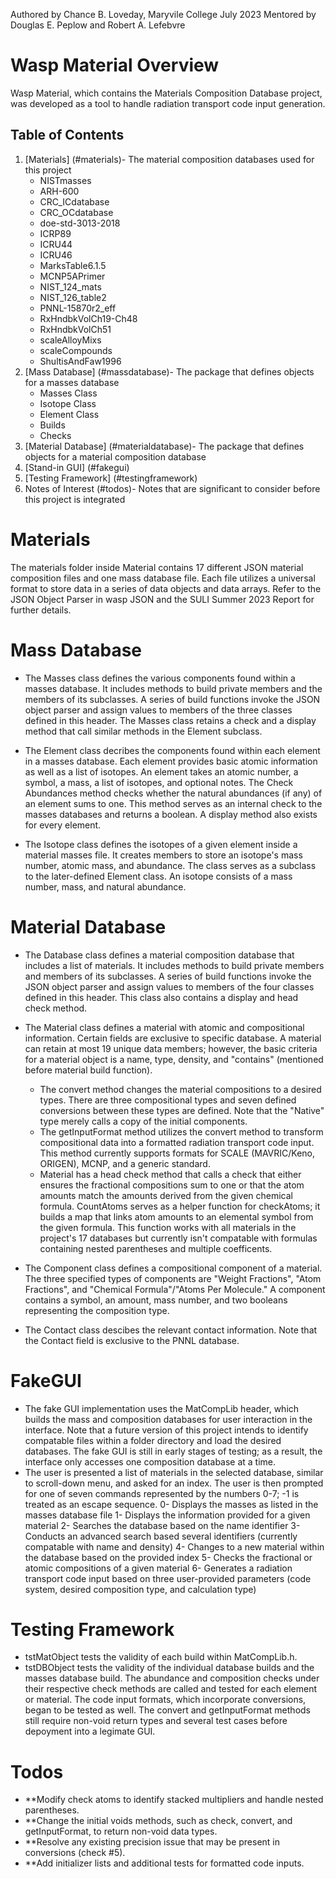 Authored by Chance B. Loveday, Maryvile College July 2023
Mentored by Douglas E. Peplow and Robert A. Lefebvre
# Wasp Material Overview

Wasp Material, which contains the Materials Composition Database project, was developed as a tool to handle radiation transport code input generation.

## Table of Contents
1. [Materials] (#materials)- The material composition databases used for this project
    * NISTmasses
    * ARH-600
    * CRC_ICdatabase
    * CRC_OCdatabase
    * doe-std-3013-2018
    * ICRP89
    * ICRU44
    * ICRU46
    * MarksTable6.1.5
    * MCNP5APrimer
    * NIST_124_mats
    * NIST_126_table2
    * PNNL-15870r2_eff
    * RxHndbkVolCh19-Ch48
    * RxHndbkVolCh51
    * scaleAlloyMixs
    * scaleCompounds
    * ShultisAndFaw1996
2. [Mass Database] (#massdatabase)- The package that defines objects for a masses database
    * Masses Class
    * Isotope Class
    * Element Class
    * Builds
    * Checks
3. [Material Database] (#materialdatabase)- The package that defines objects for a material composition database
4. [Stand-in GUI] (#fakegui)
5. [Testing Framework] (#testingframework)
6. Notes of Interest (#todos)- Notes that are significant to consider before this project is integrated

# Materials
The materials folder inside Material contains 17 different JSON material composition files and one mass database file. Each file utilizes a universal format to store data in a series of data objects and data arrays. Refer to the JSON Object Parser in wasp JSON and the SULI Summer 2023 Report for further details.

# Mass Database
* The Masses class defines the various components found within a masses database. It includes methods to build private members and the members of its subclasses. A series of build functions invoke the JSON object parser and assign values to members of the three classes defined in this header. The Masses class retains a check and a display method that call similar methods in the Element subclass.

* The Element class decribes the components found within each element in a masses database. Each element provides basic atomic information as well as a list of isotopes. An element takes an atomic number, a symbol, a mass, a list of isotopes, and optional notes. The Check Abundances method checks whether the natural abundances (if any) of an element sums to one. This method serves as an internal check to the masses databases and returns a boolean. A display method also exists for every element.

* The Isotope class defines the isotopes of a given element inside a material masses file. It creates members to store an isotope's mass number, atomic mass, and abundance. The class serves as a subclass to the later-defined Element class. An isotope consists of a mass number, mass, and natural abundance.

# Material Database
* The Database class defines a material composition database that includes a list of materials. It includes methods to build private members and members of its subclasses. A series of build functions invoke the JSON object parser and assign values to members of the four classes defined in this header. This class also contains a display and head check method.

* The Material class defines a material with atomic and compositional information. Certain fields are exclusive to specific database. A material can retain at most 19 unique data members; however, the basic criteria for a material object is a name, type, density, and "contains" (mentioned before material build function).
    * The convert method changes the material compositions to a desired types. There are three compositional types and seven defined conversions between these types are defined. Note that the "Native" type merely calls a copy of the initial components.
    * The getInputFormat method utilizes the convert method to transform compositional data into a formatted radiation transport code input. This method currently supports formats for SCALE (MAVRIC/Keno, ORIGEN), MCNP, and a generic standard.
    * Material has a head check method that calls a check that either ensures the fractional compositions sum to one or that the atom amounts match the amounts derived from the given chemical formula. CountAtoms serves as a helper function for checkAtoms; it builds a map that links atom amounts to an elemental symbol from the given formula. This function works with all materials in the project's 17 databases but currently isn't compatable with formulas containing nested parentheses and multiple coefficents.

* The Component class defines a compositional component of a material. The three specified types of components are "Weight Fractions", "Atom Fractions", and "Chemical Formula"/"Atoms Per Molecule." A component contains a symbol, an amount, mass number, and two booleans representing the composition type.

* The Contact class descibes the relevant contact information. Note that the Contact field is exclusive to the PNNL database.

# FakeGUI
* The fake GUI implementation uses the MatCompLib header, which builds the mass and composition databases for user interaction in the interface. Note that a future version of this project intends to identify compatable files within a folder directory and load the desired databases. The fake GUI is still in early stages of testing; as a result, the interface only accesses one composition database at a time.
* The user is presented a list of materials in the selected database, similar to scroll-down menu, and asked for an index. The user is then prompted for one of seven commands represented by the numbers 0-7; -1 is treated as an escape sequence.
0- Displays the masses as listed in the masses database file
1- Displays the information provided for a given material
2- Searches the database based on the name identifier
3- Conducts an advanced search based several identifiers (currently compatable with name and density)
4- Changes to a new material within the database based on the provided index
5- Checks the fractional or atomic compositions of a given material
6- Generates a radiation transport code input based on three user-provided parameters (code system, desired composition type, and calculation type)

# Testing Framework
* tstMatObject tests the validity of each build within MatCompLib.h.
* tstDBObject tests the validity of the individual database builds and the masses database build. The abundance and composition checks under their respective check methods are called and tested for each element or material. The code input formats, which incorporate conversions, began to be tested as well. The convert and getInputFormat methods still require non-void return types and several test cases before depoyment into a legimate GUI.

# Todos
* **Modify check atoms to identify stacked multipliers and handle nested parentheses.
* **Change the initial voids methods, such as check, convert, and getInputFormat, to return non-void data types.
* **Resolve any existing precision issue that may be present in conversions (check #5).
* **Add initializer lists and additional tests for formatted code inputs.